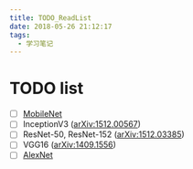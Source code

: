 ```yaml
---
title: TODO_ReadList
date: 2018-05-26 21:12:17
tags:
  - 学习笔记
---
```


# TODO list
- [ ] [MobileNet](https://arxiv.org/pdf/1704.04861.pdf)
- [ ] InceptionV3 ([arXiv:1512.00567](https://arxiv.org/abs/1512.00567))
- [ ] ResNet-50, ResNet-152  ([arXiv:1512.03385](https://arxiv.org/abs/1512.03385))
- [ ] VGG16  ([arXiv:1409.1556](https://arxiv.org/abs/1409.1556))
- [ ] [AlexNet ](http://papers.nips.cc/paper/4824-imagenet-classification-with-deep-convolutional-neural-networks.pdf)
